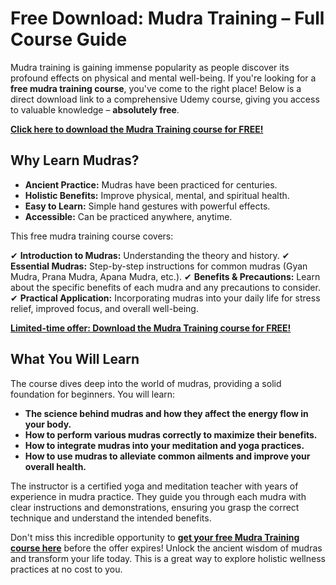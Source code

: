 # Free Download: Mudra Training – Full Course Guide

Mudra training is gaining immense popularity as people discover its profound effects on physical and mental well-being. If you're looking for a **free mudra training course**, you've come to the right place! Below is a direct download link to a comprehensive Udemy course, giving you access to valuable knowledge – **absolutely free**.

[**Click here to download the Mudra Training course for FREE!**](https://udemywork.com/mudra-training)

## Why Learn Mudras?

- **Ancient Practice:** Mudras have been practiced for centuries.
- **Holistic Benefits:** Improve physical, mental, and spiritual health.
- **Easy to Learn:** Simple hand gestures with powerful effects.
- **Accessible:** Can be practiced anywhere, anytime.

This free mudra training course covers:

✔ **Introduction to Mudras:** Understanding the theory and history.
✔ **Essential Mudras:** Step-by-step instructions for common mudras (Gyan Mudra, Prana Mudra, Apana Mudra, etc.).
✔ **Benefits & Precautions:** Learn about the specific benefits of each mudra and any precautions to consider.
✔ **Practical Application:** Incorporating mudras into your daily life for stress relief, improved focus, and overall well-being.

[**Limited-time offer: Download the Mudra Training course for FREE!**](https://udemywork.com/mudra-training)

## What You Will Learn

The course dives deep into the world of mudras, providing a solid foundation for beginners. You will learn:

*   **The science behind mudras and how they affect the energy flow in your body.**
*   **How to perform various mudras correctly to maximize their benefits.**
*   **How to integrate mudras into your meditation and yoga practices.**
*   **How to use mudras to alleviate common ailments and improve your overall health.**

The instructor is a certified yoga and meditation teacher with years of experience in mudra practice. They guide you through each mudra with clear instructions and demonstrations, ensuring you grasp the correct technique and understand the intended benefits.

Don't miss this incredible opportunity to **[get your free Mudra Training course here](https://udemywork.com/mudra-training)** before the offer expires! Unlock the ancient wisdom of mudras and transform your life today. This is a great way to explore holistic wellness practices at no cost to you.
